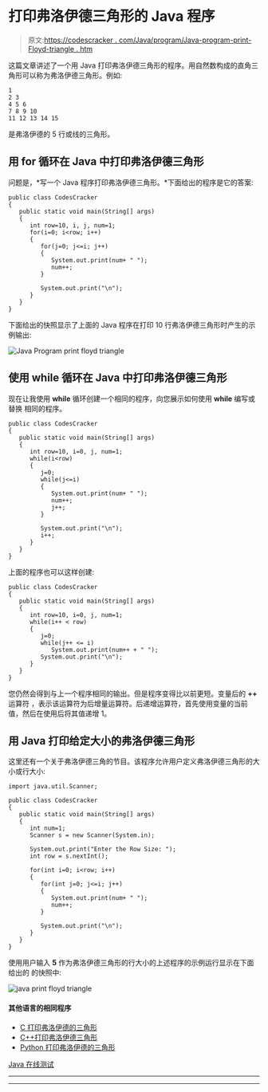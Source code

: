 # 打印弗洛伊德三角形的 Java 程序

> 原文:[https://codescracker . com/Java/program/Java-program-print-Floyd-triangle . htm](https://codescracker.com/java/program/java-program-print-floyd-triangle.htm)

这篇文章讲述了一个用 Java 打印弗洛伊德三角形的程序。用自然数构成的直角三角形可以称为弗洛伊德三角形。例如:

```
1 
2 3 
4 5 6 
7 8 9 10 
11 12 13 14 15 
```

是弗洛伊德的 5 行或线的三角形。

## 用 for 循环在 Java 中打印弗洛伊德三角形

问题是，*写一个 Java 程序打印弗洛伊德三角形。*下面给出的程序是它的答案:

```
public class CodesCracker
{
   public static void main(String[] args)
   {
      int row=10, i, j, num=1;
      for(i=0; i<row; i++)
      {
         for(j=0; j<=i; j++)
         {
            System.out.print(num+ " ");
            num++;
         }

         System.out.print("\n");
      }
   }
}
```

下面给出的快照显示了上面的 Java 程序在打印 10 行弗洛伊德三角形时产生的示例输出:

![Java Program print floyd triangle](../Images/ea243ce49249b0d944450b9ef2f2396b.png)

## 使用 while 循环在 Java 中打印弗洛伊德三角形

现在让我使用 **while** 循环创建一个相同的程序，向您展示如何使用 **while** 编写或替换 相同的程序。

```
public class CodesCracker
{
   public static void main(String[] args)
   {
      int row=10, i=0, j, num=1;
      while(i<row)
      {
         j=0;
         while(j<=i)
         {
            System.out.print(num+ " ");
            num++;
            j++;
         }

         System.out.print("\n");
         i++;
      }
   }
}
```

上面的程序也可以这样创建:

```
public class CodesCracker
{
   public static void main(String[] args)
   {
      int row=10, i=0, j, num=1;
      while(i++ < row)
      {
         j=0;
         while(j++ <= i)
            System.out.print(num++ + " ");
         System.out.print("\n");
      }
   }
}
```

您仍然会得到与上一个程序相同的输出。但是程序变得比以前更短。变量后的 **++** 运算符 ，表示该运算符为后增量运算符。后递增运算符，首先使用变量的当前 值，然后在使用后将其值递增 1。

## 用 Java 打印给定大小的弗洛伊德三角形

这里还有一个关于弗洛伊德三角的节目。该程序允许用户定义弗洛伊德三角形的大小或行大小:

```
import java.util.Scanner;

public class CodesCracker
{
   public static void main(String[] args)
   {
      int num=1;
      Scanner s = new Scanner(System.in);

      System.out.print("Enter the Row Size: ");
      int row = s.nextInt();

      for(int i=0; i<row; i++)
      {
         for(int j=0; j<=i; j++)
         {
            System.out.print(num+ " ");
            num++;
         }

         System.out.print("\n");
      }
   }
}
```

使用用户输入 **5** 作为弗洛伊德三角形的行大小的上述程序的示例运行显示在下面给出的 的快照中:

![java print floyd triangle](../Images/ffc6136597b70491b4772db8307ce5a4.png)

#### 其他语言的相同程序

*   [C 打印弗洛伊德的三角形](/c/program/c-program-print-floyd-triangle.htm)
*   [C++打印弗洛伊德三角形](/cpp/program/cpp-program-print-floyd-triangle.htm)
*   [Python 打印弗洛伊德的三角形](/python/program/python-program-print-floyd-triangle.htm)

[Java 在线测试](/exam/showtest.php?subid=1)

* * *

* * *